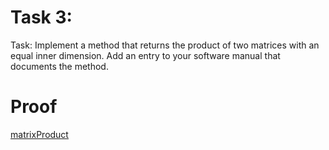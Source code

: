 # Task 3:
 Task: Implement a method that returns the product of two matrices with an equal inner dimension. Add an entry to your software manual that documents the method. 
# Proof
[matrixProduct](https://thedegreeisalie.github.io/softwareManual/matrixProduct)

